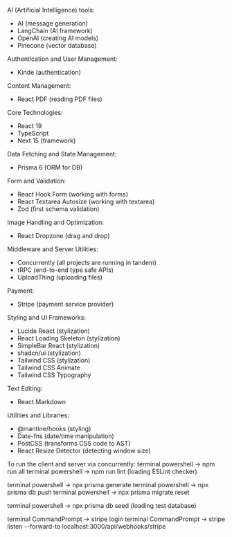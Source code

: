 AI (Artificial Intelligence) tools:
- AI (message generation)
- LangChain (AI framework)
- OpenAI (creating AI models)
- Pinecone (vector database)

Authentication and User Management:
- Kinde (authentication)

Content Management:
- React PDF (reading PDF files)

Core Technologies:
- React 19
- TypeScript
- Next 15 (framework)

Data Fetching and State Management:
- Prisma 6 (ORM for DB)

Form and Validation:
- React Hook Form (working with forms)
- React Textarea Autosize (working with textarea)
- Zod (first schema validation)

Image Handling and Optimization:
- React Dropzone (drag and drop)

Middleware and Server Utilities:
- Concurrently (all projects are running in tandem)
- tRPC (end-to-end type safe APIs)
- UploadThing (uploading files)

Payment:
- Stripe (payment service provider)

Styling and UI Frameworks:
- Lucide React (stylization)
- React Loading Skeleton (stylization)
- SimpleBar React (stylization)
- shadcn/ui (stylization)
- Tailwind CSS (stylization)
- Tailwind CSS Animate
- Tailwind CSS Typography

Text Editing:
- React Markdown

Utilities and Libraries:
- @mantine/hooks (styling)
- Date-fns (date/time manipulation)
- PostCSS (transforms CSS code to AST)
- React Resize Detector (detecting window size)

To run the client and server via concurrently:
terminal powershell -> npm run all
terminal powershell -> npm run lint (loading ESLint checker)

terminal powershell -> npx prisma generate
terminal powershell -> npx prisma db push
terminal powershell -> npx prisma migrate reset

terminal powershell -> npx prisma db seed (loading test database)

terminal CommandPrompt -> stripe login
terminal CommandPrompt -> stripe listen --forward-to localhost:3000/api/webhooks/stripe